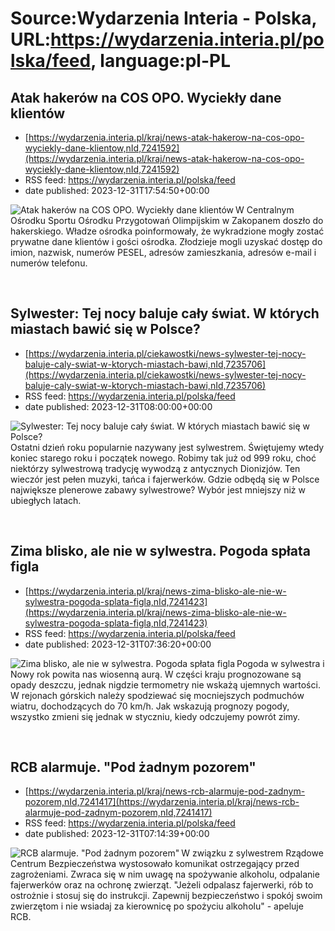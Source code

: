 # Source:Wydarzenia Interia - Polska, URL:https://wydarzenia.interia.pl/polska/feed, language:pl-PL

## Atak hakerów na COS OPO. Wyciekły dane klientów
 - [https://wydarzenia.interia.pl/kraj/news-atak-hakerow-na-cos-opo-wyciekly-dane-klientow,nId,7241592](https://wydarzenia.interia.pl/kraj/news-atak-hakerow-na-cos-opo-wyciekly-dane-klientow,nId,7241592)
 - RSS feed: https://wydarzenia.interia.pl/polska/feed
 - date published: 2023-12-31T17:54:50+00:00

<p><a href="https://wydarzenia.interia.pl/kraj/news-atak-hakerow-na-cos-opo-wyciekly-dane-klientow,nId,7241592"><img align="left" alt="Atak hakerów na COS OPO. Wyciekły dane klientów " src="https://i.iplsc.com/atak-hakerow-na-cos-opo-wyciekly-dane-klientow/000IBBNAQ5KFG1PJ-C321.jpg" /></a>W Centralnym Ośrodku Sportu Ośrodku Przygotowań Olimpijskim w Zakopanem doszło do hakerskiego. Władze ośrodka poinformowały, że wykradzione mogły zostać prywatne dane klientów i gości ośrodka. Złodzieje mogli uzyskać dostęp do imion, nazwisk, numerów PESEL, adresów zamieszkania, adresów e-mail i numerów telefonu.
</p><br clear="all" />

## Sylwester: Tej nocy baluje cały świat. W których miastach bawić się w Polsce?
 - [https://wydarzenia.interia.pl/ciekawostki/news-sylwester-tej-nocy-baluje-caly-swiat-w-ktorych-miastach-bawi,nId,7235706](https://wydarzenia.interia.pl/ciekawostki/news-sylwester-tej-nocy-baluje-caly-swiat-w-ktorych-miastach-bawi,nId,7235706)
 - RSS feed: https://wydarzenia.interia.pl/polska/feed
 - date published: 2023-12-31T08:00:00+00:00

<p><a href="https://wydarzenia.interia.pl/ciekawostki/news-sylwester-tej-nocy-baluje-caly-swiat-w-ktorych-miastach-bawi,nId,7235706"><img align="left" alt="Sylwester: Tej nocy baluje cały świat. W których miastach bawić się w Polsce?" src="https://i.iplsc.com/sylwester-tej-nocy-baluje-caly-swiat-w-ktorych-miastach-bawi/000IAT9GB16TKGLM-C321.jpg" /></a>Ostatni dzień roku popularnie nazywany jest sylwestrem. Świętujemy wtedy koniec starego roku i początek nowego. Robimy tak już od 999 roku, choć niektórzy sylwestrową tradycję wywodzą z antycznych Dionizjów. Ten wieczór jest pełen muzyki, tańca i fajerwerków. Gdzie odbędą się w Polsce największe plenerowe zabawy sylwestrowe? Wybór jest mniejszy niż w ubiegłych latach. </p><br clear="all" />

## Zima blisko, ale nie w sylwestra. Pogoda spłata figla
 - [https://wydarzenia.interia.pl/kraj/news-zima-blisko-ale-nie-w-sylwestra-pogoda-splata-figla,nId,7241423](https://wydarzenia.interia.pl/kraj/news-zima-blisko-ale-nie-w-sylwestra-pogoda-splata-figla,nId,7241423)
 - RSS feed: https://wydarzenia.interia.pl/polska/feed
 - date published: 2023-12-31T07:36:20+00:00

<p><a href="https://wydarzenia.interia.pl/kraj/news-zima-blisko-ale-nie-w-sylwestra-pogoda-splata-figla,nId,7241423"><img align="left" alt="Zima blisko, ale nie w sylwestra. Pogoda spłata figla" src="https://i.iplsc.com/zima-blisko-ale-nie-w-sylwestra-pogoda-splata-figla/000IB9JSSYGCCQM1-C321.jpg" /></a>Pogoda w sylwestra i Nowy rok powita nas wiosenną aurą. W części kraju prognozowane są opady deszczu, jednak nigdzie termometry nie wskażą ujemnych wartości. W rejonach górskich należy spodziewać się mocniejszych podmuchów wiatru, dochodzących do 70 km/h. Jak wskazują prognozy pogody, wszystko zmieni się jednak w styczniu, kiedy odczujemy powrót zimy.</p><br clear="all" />

## RCB alarmuje. "Pod żadnym pozorem"
 - [https://wydarzenia.interia.pl/kraj/news-rcb-alarmuje-pod-zadnym-pozorem,nId,7241417](https://wydarzenia.interia.pl/kraj/news-rcb-alarmuje-pod-zadnym-pozorem,nId,7241417)
 - RSS feed: https://wydarzenia.interia.pl/polska/feed
 - date published: 2023-12-31T07:14:39+00:00

<p><a href="https://wydarzenia.interia.pl/kraj/news-rcb-alarmuje-pod-zadnym-pozorem,nId,7241417"><img align="left" alt="RCB alarmuje. &quot;Pod żadnym pozorem&quot;" src="https://i.iplsc.com/rcb-alarmuje-pod-zadnym-pozorem/000IB9JT10WLANF5-C321.jpg" /></a>W związku z sylwestrem Rządowe Centrum Bezpieczeństwa wystosowało komunikat ostrzegający przed zagrożeniami. Zwraca się w nim uwagę na spożywanie alkoholu, odpalanie fajerwerków oraz na ochronę zwierząt. &quot;Jeżeli odpalasz fajerwerki, rób to ostrożnie i stosuj się do instrukcji. Zapewnij bezpieczeństwo i spokój swoim zwierzętom i nie wsiadaj za kierownicę po spożyciu alkoholu&quot; - apeluje RCB.</p><br clear="all" />

